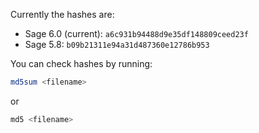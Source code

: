Currently the hashes are:

  * Sage 6.0 (current): `a6c931b94488d9e35df148809ceed23f`
  * Sage 5.8: `b09b21311e94a31d487360e12786b953`
  
You can check hashes by running:
````bash
md5sum <filename>
````
or
````bash
md5 <filename>
````



